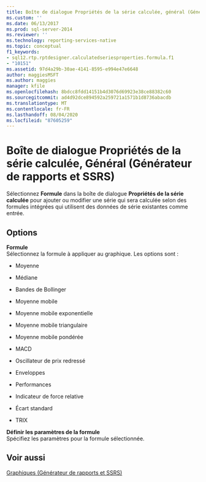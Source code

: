 ```yaml
---
title: Boîte de dialogue Propriétés de la série calculée, général (Générateur de rapports et SSRS) | Microsoft Docs
ms.custom: ''
ms.date: 06/13/2017
ms.prod: sql-server-2014
ms.reviewer: ''
ms.technology: reporting-services-native
ms.topic: conceptual
f1_keywords:
- sql12.rtp.rptdesigner.calculatedseriesproperties.formula.f1
- "10151"
ms.assetid: 97d4a29b-30ae-4141-8595-e994e47e6648
author: maggiesMSFT
ms.author: maggies
manager: kfile
ms.openlocfilehash: 8bdcc8fdd14151b4d3076d69923e38ce88382c60
ms.sourcegitcommit: ad4d92dce894592a259721a1571b1d8736abacdb
ms.translationtype: MT
ms.contentlocale: fr-FR
ms.lasthandoff: 08/04/2020
ms.locfileid: "87605259"
---
```

# <a name="calculated-series-properties-dialog-box-general-report-builder-and-ssrs"></a>Boîte de dialogue Propriétés de la série calculée, Général (Générateur de rapports et SSRS)
  Sélectionnez **Formule** dans la boîte de dialogue **Propriétés de la série calculée** pour ajouter ou modifier une série qui sera calculée selon des formules intégrées qui utilisent des données de série existantes comme entrée.  
  
## <a name="options"></a>Options  
 **Formule**  
 Sélectionnez la formule à appliquer au graphique. Les options sont :  
  
-   Moyenne  
  
-   Médiane  
  
-   Bandes de Bollinger  
  
-   Moyenne mobile  
  
-   Moyenne mobile exponentielle  
  
-   Moyenne mobile triangulaire  
  
-   Moyenne mobile pondérée  
  
-   MACD  
  
-   Oscillateur de prix redressé  
  
-   Enveloppes  
  
-   Performances  
  
-   Indicateur de force relative  
  
-   Écart standard  
  
-   TRIX  
  
 **Définir les paramètres de la formule**  
 Spécifiez les paramètres pour la formule sélectionnée.  
  
## <a name="see-also"></a>Voir aussi  
 [Graphiques (Générateur de rapports et SSRS)](report-design/charts-report-builder-and-ssrs.md)  
  
  
